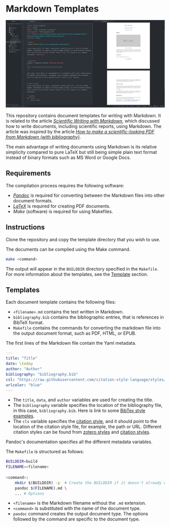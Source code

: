 # Markdown Templates
![](essay-template.png)

This repository contains document templates for writing with Markdown. It is related to the article [*Scientific Writing with Markdown*](https://jaantollander.com/2018-01-25-writing-markdown.html), which discussed how to write documents, including scientific reports, using Markdown. The article was inspired by the article [*How to make a scientific-looking PDF from Markdown (with bibliography)*](https://gist.github.com/maxogden/97190db73ac19fc6c1d9beee1a6e4fc8).

The main advantage of writing documents using Markdown is its relative simplicity compared to pure LaTeX but still being simple plain text format instead of binary formats such as MS Word or Google Docs.


## Requirements
The compilation process requires the following software:

- [*Pandoc*](https://pandoc.org/) is required for converting between the Markdown files into other document formats.
- [*LaTeX*](https://www.latex-project.org/) is required for creating PDF documents.
- *Make* (software) is required for using Makefiles.


## Instructions
Clone the repository and copy the template directory that you wish to use.

The documents can be compiled using the Make command.
```bash
make <command>
```
The output will appear in the `BUILDDIR` directory specified in the `Makefile`. For more information about the templates, see the [Template](#templates) section.


## Templates
Each document template contains the following files:

- `<filename>.md` contains the text written in Markdown.
- `bibliography.bib` contains the bibliographic entries, that is references in BibTeX format.
- `Makefile` contains the commands for converting the markdown file into the output document format, such as PDF, HTML, or EPUB.

The first lines of the Markdown file contain the Yaml metadata.
```yml
---
title: "Title"
date: \today
author: "Author"
bibliography: "bibliography.bib"
csl: "https://raw.githubusercontent.com/citation-style-language/styles/master/harvard-anglia-ruskin-university.csl"
urlcolor: "blue"
---
```

- The `title`, `data`, and `author` variables are used for creating the title.
- The `bibliography` variable specifies the location of the bibliography file, in this case, `bibliography.bib`. Here is link to some [BibTex style examples](https://verbosus.com/bibtex-style-examples.html).
- The `cls` variable specifies the [citation style](http://citationstyles.org/), and it should point to the location of the citation style file, for example, the path or URL. Different citation styles can be found from [zotero styles](https://www.zotero.org/styles) and [citation styles](https://github.com/citation-style-language/styles).

Pandoc's documentation specifies all the different metadata variables.

The `Makefile` is structured as follows:
```bash
BUILDDIR=build
FILENAME=<filename>

<command>:
    mkdir $(BUILDDIR) -p  # Create the BUILDDIR if it doesn't already exist.
    pandoc $(FILENAME).md \
    ... # Options
```

- `<filename>` is the Markdown filename without the `.md` extension.
- `<command>` is substituted with the name of the document type.
- `pandoc` command creates the output document type. The options followed by the command are specific to the document type.
